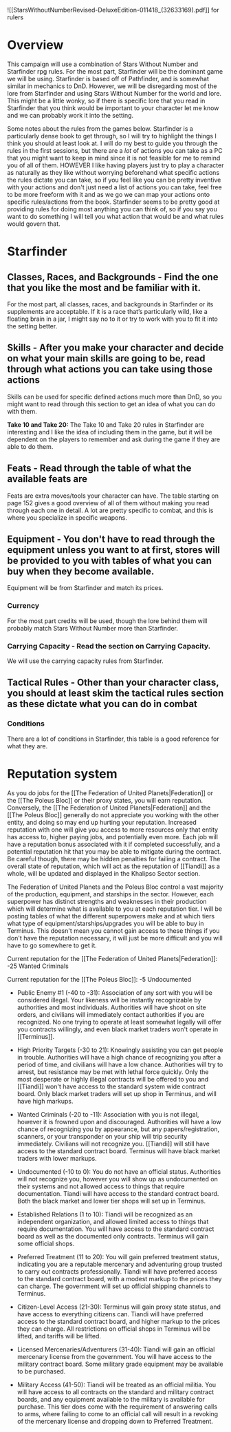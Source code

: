 ![[StarsWithoutNumberRevised-DeluxeEdition-011418_(32633169).pdf]]
for rulers
# Overview
This campaign will use a combination of Stars Without Number and Starfinder rpg rules. For the most part, Starfinder will be the dominant game we will be using. Starfinder is based off of Pathfinder, and is somewhat similar in mechanics to DnD. However, we will be disregarding most of the lore from Starfinder and using Stars Without Number for the world and lore. This might be a little wonky, so if there is specific lore that you read in Starfinder that you think would be important to your character let me know and we can probably work it into the setting.

Some notes about the rules from the games below. Starfinder is a particularly dense book to get through, so I will try to highlight the things I think you should at least look at. I will do my best to guide you through the rules in the first sessions, but there are a *lot* of actions you can take as a PC that you might want to keep in mind since it is not feasible for me to remind you of all of them. HOWEVER I like having players just try to play a character as naturally as they like without worrying beforehand what specific actions the rules dictate you can take, so if you feel like you can be pretty inventive with your actions and don't just need a list of actions you can take, feel free to be more freeform with it and as we go we can map your actions onto specific rules/actions from the book. Starfinder seems to be pretty good at providing rules for doing most anything you can think of, so if you say you want to do something I will tell you what action that would be and what rules would govern that. 

# Starfinder

## Classes, Races, and Backgrounds - Find the one that you like the most and be familiar with it. 
For the most part, all classes, races, and backgrounds in Starfinder or its supplements are acceptable. If it is a race that’s particularly wild, like a floating brain in a jar, I might say no to it or try to work with you to fit it into the setting better. 

## Skills - After you make your character and decide on what your main skills are going to be, read through what actions you can take using those actions

Skills can be used for specific defined actions much more than DnD, so you might want to read through this section to get an idea of what you can do with them.

**Take 10 and Take 20:** The Take 10 and Take 20 rules in Starfinder are interesting and I like the idea of including them in the game, but it will be dependent on the players to remember and ask during the game if they are able to do them.

## Feats - Read through the table of what the available feats are
Feats are extra moves/tools your character can have. The table starting on page 152 gives a good overview of all of them without making you read through each one in detail. A lot are pretty specific to combat, and this is where you specialize in specific weapons. 

## Equipment - You don't have to read through the equipment unless you want to at first, stores will be provided to you with tables of what you can buy when they become available. 
Equipment will be from Starfinder and match its prices.

### Currency
For the most part credits will be used, though the lore behind them will probably match Stars Without Number more than Starfinder. 

### Carrying Capacity - Read the section on Carrying Capacity.
We will use the carrying capacity rules from Starfinder. 

## Tactical Rules - Other than your character class, you should at least skim the tactical rules section as these dictate what you can do in combat

### Conditions
There are a lot of conditions in Starfinder, this table is a good reference for what they are. 


# Reputation system

As you do jobs for the [[The Federation of United Planets|Federation]] or the [[The Poleus Bloc]] or their proxy states, you will earn reputation. Conversely, the [[The Federation of United Planets|Federation]] and the [[The Poleus Bloc]] generally do not appreciate you working with the other entity, and doing so may end up hurting your reputation. Increased reputation with one will give you access to more resources only that entity has access to, higher paying jobs, and potentially even more. Each job will have a reputation bonus associated with it if completed successfully, and a potential reputation hit that you may be able to mitigate during the contract. Be careful though, there may be hidden penalties for failing a contract. The overall state of reputation, which will act as the reputation of [[Tiandi]] as a whole, will be updated and displayed in the Khalipso Sector section. 

The Federation of United Planets and the Poleus Bloc control a vast majority of the production, equipment, and starships in the sector. However, each superpower has distinct strengths and weaknesses in their production which will determine what is available to you at each reputation tier. I will be posting tables of what the different superpowers make and at which tiers what type of equipment/starships/upgrades you will be able to buy in Terminus. This doesn't mean you cannot gain access to these things if you don't have the reputation necessary, it will just be more difficult and you will have to go somewhere to get it.

Current reputation for the [[The Federation of United Planets|Federation]]: -25 Wanted Criminals

Current reputation for the [[The Poleus Bloc]]: -5 Undocumented

- Public Enemy #1 (-40 to -31): Association of any sort with you will be considered illegal. Your likeness will be instantly recognizable by authorities and most individuals. Authorities will have shoot on site orders, and civilians will immediately contact authorities if you are recognized. No one trying to operate at least somewhat legally will offer you contracts willingly, and even black market traders won't operate in [[Terminus]].

- High Priority Targets (-30 to 21): Knowingly assisting you can get people in trouble. Authorities will have a high chance of recognizing you after a period of time, and civilians will have a low chance. Authorities will try to arrest, but resistance may be met with lethal force quickly. Only the most desperate or highly illegal contracts will be offered to you and [[Tiandi]] won't have access to the standard system wide contract board. Only black market traders will set up shop in Terminus, and will have high markups. 

- Wanted Criminals (-20 to -11): Association with you is not illegal, however it is frowned upon and discouraged. Authorities will have a low chance of recognizing you by appearance, but any papers/registration, scanners, or your transponder on your ship will trip security immediately. Civilians will not recognize you. [[Tiandi]] will still have access to the standard contract board. Terminus will have black market traders with lower markups.

- Undocumented (-10 to 0): You do not have an official status. Authorities will not recognize you, however you will show up as undocumented on their systems and not allowed access to things that require documentation. Tiandi will have access to the standard contract board. Both the black market and lower tier shops will set up in Terminus. 

- Established Relations (1 to 10): Tiandi will be recognized as an independent organization, and allowed limited access to things that require documentation. You will have access to the standard contract board as well as the documented only contracts. Terminus will gain some official shops.

- Preferred Treatment (11 to 20): You will gain preferred treatment status, indicating you are a reputable mercenary and adventuring group trusted to carry out contracts professionally. Tiandi will have preferred access to the standard contract board, with a modest markup to the prices they can charge. The government will set up official shipping channels to Terminus. 

- Citizen-Level Access (21-30): Terminus will gain proxy state status, and have access to everything citizens can. Tiandi will have preferred access to the standard contract board, and higher markup to the prices they can charge. All restrictions on official shops in Terminus will be lifted, and tariffs will be lifted.

- Licensed Mercenaries/Adventurers (31-40): Tiandi will gain an official mercenary license from the government. You will have access to the military contract board. Some military grade equipment may be available to be purchased.

- Military Access (41-50): Tiandi will be treated as an official militia. You will have access to all contracts on the standard and military contract boards, and any equipment available to the military is available for purchase. This tier does come with the requirement of answering calls to arms, where failing to come to an official call will result in a revoking of the mercenary license and dropping down to Preferred Treatment. 